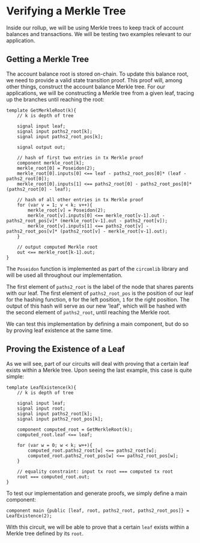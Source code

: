 # Verifying a Merkle Tree

Inside our rollup, we will be using Merkle trees to keep track of account balances and transactions. We will be testing two examples relevant to our application.

## Getting a Merkle Tree 

The account balance root is stored on-chain. To update this balance root, we need to provide a valid state transition proof. This proof will, among other things, construct the account balance Merkle tree. For our applications, we will be constructing a Merkle tree from a given leaf, tracing up the branches until reaching the root:

```
template GetMerkleRoot(k){
    // k is depth of tree

    signal input leaf;
    signal input paths2_root[k];
    signal input paths2_root_pos[k];

    signal output out;

    // hash of first two entries in tx Merkle proof
    component merkle_root[k];
    merkle_root[0] = Poseidon(2);
    merkle_root[0].inputs[0] <== leaf - paths2_root_pos[0]* (leaf - paths2_root[0]);
    merkle_root[0].inputs[1] <== paths2_root[0] - paths2_root_pos[0]* (paths2_root[0] - leaf);

    // hash of all other entries in tx Merkle proof
    for (var v = 1; v < k; v++){
        merkle_root[v] = Poseidon(2);
        merkle_root[v].inputs[0] <== merkle_root[v-1].out - paths2_root_pos[v]* (merkle_root[v-1].out - paths2_root[v]);
        merkle_root[v].inputs[1] <== paths2_root[v] - paths2_root_pos[v]* (paths2_root[v] - merkle_root[v-1].out);
    }

    // output computed Merkle root
    out <== merkle_root[k-1].out;
}
```

The `Poseidon` function is implemented as part of the `circomlib` library and will be used all throughout our implementation.

The first element of `paths2_root` is the label of the node that shares parents with our leaf. The first element of `paths2_root_pos` is the position of our leaf for the hashing function, `0` for the left position, `1` for the right position. The output of this hash will serve as our new 'leaf', which will be hashed with the second element of `paths2_root`, until reaching the Merkle root.

We can test this implementation by defining a main component, but do so by proving leaf existence at the same time.

## Proving the Existence of a Leaf

As we will see, part of our circuits will deal with proving that a certain leaf exists within a Merkle tree. Upon seeing the last example, this case is quite simple: 

```
template LeafExistence(k){
    // k is depth of tree
    
    signal input leaf;
    signal input root;
    signal input paths2_root[k];
    signal input paths2_root_pos[k];

    component computed_root = GetMerkleRoot(k);
    computed_root.leaf <== leaf;

    for (var w = 0; w < k; w++){
        computed_root.paths2_root[w] <== paths2_root[w];
        computed_root.paths2_root_pos[w] <== paths2_root_pos[w];
    }

    // equality constraint: input tx root === computed tx root 
    root === computed_root.out;
}
```

To test our implementation and generate proofs, we simply define a main component:
```
component main {public [leaf, root, paths2_root, paths2_root_pos]} = LeafExistence(2);
``` 

With this circuit, we will be able to prove that a certain `leaf` exists within a Merkle tree defined by its `root`. 

